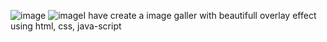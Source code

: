![image](https://github.com/user-attachments/assets/c403acaf-b833-4bb7-863b-c564b3083bae)
![image](https://github.com/user-attachments/assets/75aafcf3-92c6-461f-a441-e7bec62d48c5)I have create a image galler with beautifull overlay effect using html, css, java-script
